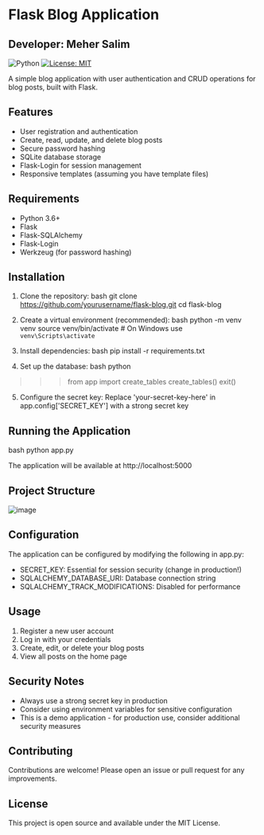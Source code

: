 # Flask Blog Application
## Developer: Meher Salim

![Python](https://img.shields.io/badge/python-3.6%2B-blue)
[![License: MIT](https://img.shields.io/badge/License-MIT-yellow.svg)](https://opensource.org/licenses/MIT)

A simple blog application with user authentication and CRUD operations for blog posts, built with Flask.

## Features

- User registration and authentication
- Create, read, update, and delete blog posts
- Secure password hashing
- SQLite database storage
- Flask-Login for session management
- Responsive templates (assuming you have template files)

## Requirements

- Python 3.6+
- Flask
- Flask-SQLAlchemy
- Flask-Login
- Werkzeug (for password hashing)

## Installation

1. Clone the repository:
bash
git clone https://github.com/yourusername/flask-blog.git
cd flask-blog

3. Create a virtual environment (recommended):
bash
python -m venv venv
source venv/bin/activate  # On Windows use `venv\Scripts\activate`

4. Install dependencies:
bash
pip install -r requirements.txt

5. Set up the database:
bash
python
>>> from app import create_tables
>>> create_tables()
>>> exit()

5. Configure the secret key:
   Replace 'your-secret-key-here' in app.config['SECRET_KEY'] with a strong secret key
   
## Running the Application

bash
python app.py

The application will be available at http://localhost:5000

## Project Structure

![image](https://github.com/user-attachments/assets/153e831d-6431-40c9-b459-bed8e073268e)

## Configuration

The application can be configured by modifying the following in app.py:
  - SECRET_KEY: Essential for session security (change in production!)
  - SQLALCHEMY_DATABASE_URI: Database connection string
  - SQLALCHEMY_TRACK_MODIFICATIONS: Disabled for performance

## Usage

1. Register a new user account
2. Log in with your credentials
3. Create, edit, or delete your blog posts
4. View all posts on the home page

## Security Notes

- Always use a strong secret key in production
- Consider using environment variables for sensitive configuration
- This is a demo application - for production use, consider additional security measures

## Contributing

Contributions are welcome! Please open an issue or pull request for any improvements.

## License

This project is open source and available under the MIT License.
